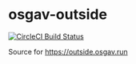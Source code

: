 # osgav-outside

[![CircleCI Build Status](https://circleci.com/gh/osgav/osgav-outside.svg?style=shield)](https://circleci.com/gh/osgav/osgav-outside)

Source for https://outside.osgav.run

